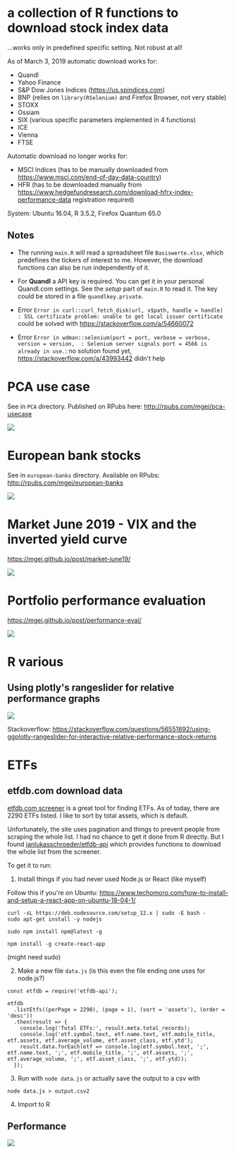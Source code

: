 # a collection of R functions to download stock index data

...works only in predefined specific setting. Not robust at all!

As of March 3, 2019 automatic download works for:

* Quandl
* Yahoo Finance
* S&P Dow Jones Indices (https://us.spindices.com)
* BNP (relies on `library(RSelenium)` and Firefox Browser, not very stable)
* STOXX
* Ossiam
* SIX (various specific parameters implemented in 4 functions)
* ICE
* Vienna
* FTSE


Automatic download no longer works for:

* MSCI Indices (has to be manually downloaded from https://www.msci.com/end-of-day-data-country)
* HFR (has to be downloaded manually from https://www.hedgefundresearch.com/download-hfrx-index-performance-data registration required)




System: Ubuntu 16.04, R 3.5.2, Firefox Quantum 65.0

## Notes


* The running `main.R` will read a spreadsheet file `Basiswerte.xlsx`, which predefines the tickers of interest to me. However, the download functions can also be run independently of it.

* For **Quandl** a API key is required. You can get it in your personal Quandl.com settings. See the *setup* part of `main.R` to read it. The key could be stored in a file `quandlkey.private`.
* Error `Error in curl::curl_fetch_disk(url, x$path, handle = handle) : SSL certificate problem: unable to get local issuer certificate` could be solved with https://stackoverflow.com/a/54660072
* Error `Error in wdman::selenium(port = port, verbose = verbose, version = version,  : Selenium server signals port = 4566 is already in use.`: no solution found yet, https://stackoverflow.com/a/43993442 didn't help

# PCA use case

See in `PCA` directory. Published on RPubs here: http://rpubs.com/mgei/pca-usecase

![](./graphs/pca-1.png)

# European bank stocks

See in `european-banks` directory. Available on RPubs: http://rpubs.com/mgei/european-banks

![](./graphs/banks-1.png)

# Market June 2019 - VIX and the inverted yield curve

https://mgei.github.io/post/market-june19/

![](./graphs/yields-1.png)

# Portfolio performance evaluation

https://mgei.github.io/post/performance-eval/

![](./graphs/riskreturn-1.png)

# R various

## Using plotly's rangeslider for relative performance graphs

![](./graphs/rangesliding-performance.png)

Stackoverflow: https://stackoverflow.com/questions/56551892/using-ggplotly-rangeslider-for-interactive-relative-performance-stock-returns

# ETFs

## etfdb.com download data

[etfdb.com screener](https://etfdb.com/screener/) is a great tool for finding ETFs. As of today, there are 2290 ETFs listed. I like to sort by total assets, which is default.

Unfortunately, the site uses pagination and things to prevent people from scraping the whole list. I had no chance to get it done from R directly. But I found [janlukasschroeder/etfdb-api](https://github.com/janlukasschroeder/etfdb-api) which provides functions to download the whole list from the screener.

To get it to run:

1. Install things if you had never used Node.js or React (like myself)

Follow this if you're on Ubuntu: https://www.techomoro.com/how-to-install-and-setup-a-react-app-on-ubuntu-18-04-1/

```
curl -sL https://deb.nodesource.com/setup_12.x | sudo -E bash -
sudo apt-get install -y nodejs
```

```
sudo npm install npm@latest -g
```

```
npm install -g create-react-app
```

(might need sudo)

2. Make a new file `data.js` (is this even the file ending one uses for node.js?)

```
const etfdb = require('etfdb-api');

etfdb
  .listEtfs((perPage = 2290), (page = 1), (sort = 'assets'), (order = 'desc'))
  .then(result => {
    console.log('Total ETFs:', result.meta.total_records);
    console.log('etf.symbol.text, etf.name.text, etf.mobile_title, etf.assets, etf.average_volume, etf.asset_class, etf.ytd');
    result.data.forEach(etf => console.log(etf.symbol.text, ';', etf.name.text, ';', etf.mobile_title, ';', etf.assets, ';', etf.average_volume, ';', etf.asset_class, ';', etf.ytd));
  });
```

3. Run with `node data.js` or actually save the output to a csv with

```
node data.js > output.csv2
```

4. Import to R

## Performance

![](./graphs/etfs.png)
